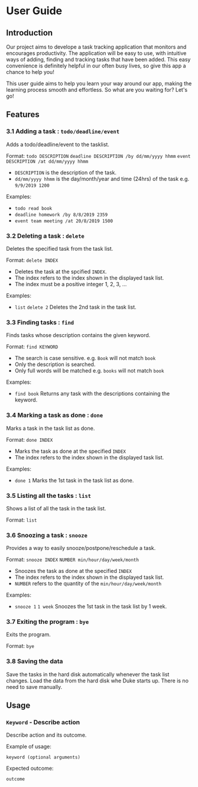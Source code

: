 # User Guide

## Introduction
Our project aims to develope a task tracking application that monitors and encourages productivity. The application will be easy to use, with intuitive ways of adding, finding and tracking tasks that have been added. This easy convenience is definitely helpful in our often busy lives, so give this app a chance to help you!

This user guide aims to help you learn your way around our app, making the learning process smooth and effortless. So what are you waiting for? Let's go!

## Features 

### 3.1 Adding a task : `todo/deadline/event`
Adds a todo/deadline/event to the tasklist.

Format: `todo DESCRIPTION`
        `deadline DESCRIPTION /by dd/mm/yyyy hhmm`
        `event DESCRIPTION /at dd/mm/yyyy hhmm`
        
  - `DESCRIPTION` is the description of the task.
  - `dd/mm/yyyy hhmm` is the day/month/year and time (24hrs) of the task e.g. `9/9/2019 1200`
  
Examples:
  - `todo read book`
  - `deadline homework /by 8/8/2019 2359`
  - `event team meeting /at 20/8/2019 1500`

### 3.2 Deleting a task : `delete`
Deletes the specified task from the task list.

Format: `delete INDEX`
  - Deletes the task at the spcified `INDEX`.
  - The index refers to the index shown in the displayed task list.
  - The index must be a positive integer 1, 2, 3, ...
  
Examples:
  - `list`
    `delete 2`
    Deletes the 2nd task in the task list.
  
### 3.3 Finding tasks : `find`
Finds tasks whose description contains the given keyword.

Format: `find KEYWORD`
  - The search is case sensitive. e.g. `Book` will not match `book`
  - Only the description is searched.
  - Only full words will be matched e.g. `books` will not match `book`
  
Examples:
  - `find book`
  Returns any task with the descriptions containing the keyword.


### 3.4 Marking a task as done : `done`
Marks a task in the task list as done.

Format: `done INDEX`
  - Marks the task as done at the specified `INDEX`
  - The index refers to the index shown in the displayed task list.
  
Examples:
  - `done 1`
  Marks the 1st task in the task list as done.

### 3.5 Listing all the tasks : `list`
Shows a list of all the task in the task list.

Format: `list`

### 3.6 Snoozing a task : `snooze`
Provides a way to easily snooze/postpone/reschedule a task.

Format: `snooze INDEX`
        `NUMBER min/hour/day/week/month`
  - Snoozes the task as done at the specified `INDEX`
  - The index refers to the index shown in the displayed task list.
  - `NUMBER` refers to the quantity of the `min/hour/day/week/month`
  
Examples:
  - `snooze 1`
    `1 week`
    Snoozes the 1st task in the task list by 1 week.
  
  
### 3.7 Exiting the program : `bye`
Exits the program.

Format: `bye`

### 3.8 Saving the data
Save the tasks in the hard disk automatically whenever the task list changes.
Load the data from the hard disk whe Duke starts up.
There is no need to save manually.

## Usage

### `Keyword` - Describe action

Describe action and its outcome.

Example of usage: 

`keyword (optional arguments)`

Expected outcome:

`outcome`
